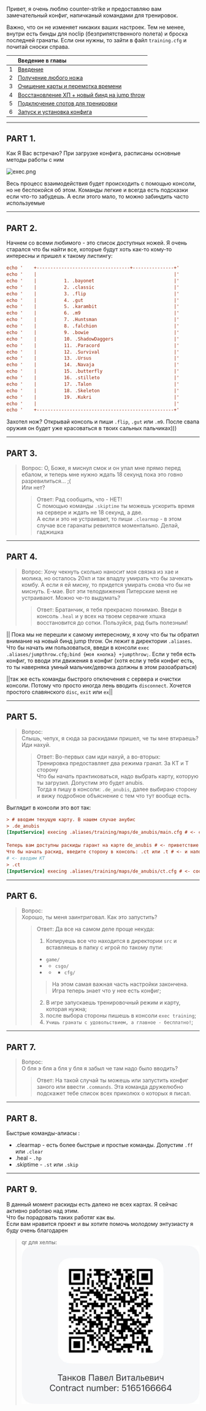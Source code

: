 Привет, я очень люблю counter-strike и предоставляю вам замечательный конфиг,
напичканый командами для тренировок.

Важно, что он не изменяет никаких ваших настроек. 
Тем не менее, внутри есть бинды для noclip (безприпятственного полета) и броска последней гранаты.
Если они нужны, то зайти в файл `training.cfg` и почитай сноски справа.

|   | Введение в главы                                        |
| :---: | :---                                                | 
| 1 | [Введение](#part-1)                                     |
| 2 | [Получение любого ножа](#part-2)                        |
| 3 | [Очищение карты и перемотка времени](#part-3)           |
| 4 | [Восстановление ХП + новый бинд на jump throw](#part-4) |
| 5 | [Подключение спотов для тренировки](#part-5)            |
| 6 | [Запуск и установка конфига](#part-6)                   |

---

## <a name="part-1">PART 1.</a> 
Как Я Вас встречаю?
При загрузке конфига, расписаны основные методы работы с ним

![exec.png](doc/exec.png)

Весь процесс взаимодействия будет происходить с помощью консоли, но не беспокойся об этом. 
Команды легкие и всегда есть подсказки если что-то забудешь. А если этого мало, то можно забиндить часто используемые

---

## <a name="part-2">PART 2.</a> 

Начнем со всеми любимого - это список доступных ножей. 
Я очень старался что бы найти все, которые будут хоть как-то кому-то интересны и пришел к такому листингу:
```cfg
echo '    +----------------------------------+---------------+'
echo '    |                                                  |'
echo '    |          1. .bayonet                             |'
echo '    |          2. .classic                             |'
echo '    |          3. .flip                                |'
echo '    |          4. .gut                                 |'
echo '    |          5. .karambit                            |'
echo '    |          6. .m9                                  |'
echo '    |          7. .Huntsman                            |'
echo '    |          8. .falchion                            |'
echo '    |          9. .bowie                               |'
echo '    |          10. .ShadowDaggers                      |'
echo '    |          11. .Paracord                           |'
echo '    |          12. .Survival                           |'
echo '    |          13. .Ursus                              |'
echo '    |          14. .Navaja                             |'
echo '    |          15. .butterfly                          |'
echo '    |          16. .stilleto                           |'
echo '    |          17. .Talon                              |'
echo '    |          18. .Skeleton                           |'
echo '    |          19. .Kukri                              |'
echo '    |                                                  |'
echo '    +--------------------------------------------------+'
```

Захотел нож? Открывай консоль и пиши `.flip`, `.gut` или `.m9`. 
После свапа оружия он будет уже красоваться в твоих сальных пальчиках)))

---

## <a name="part-3">PART 3.</a> 
> Вопрос:
> О, Боже, я миснул смок и он упал мне прямо перед ебалом, и теперь мне нужно ждать 18 секунд пока это говно разревилиться... ;(  
> Или нет?
> > Ответ: Рад сообщить, что - НЕТ!  
> > С помощью команды `.skiptime` ты можешь ускорить время на сервере и ждать не 18 секунд, а две.  
> > А если и это не устраивает, то пиши `.clearmap` - в этом случае все гаранаты ревилятся моментально. Делай, гаджишка 

---

## <a name="part-4">PART 4.</a> 
> Вопрос: 
> Хочу чекнуть сколько наносит моя связка из хае и молика, но осталось 20хп и так впадлу умирать что бы зачекать комбу. 
> А если я ей мисну, то придется умирать снова что бы не миснуть. 
> Е-мае. Вот эти телодвижения Питерские меня не устраивают. Можно че-то выдумать?
> > Ответ:
> > Братанчик, я тебя прекрасно понимаю. Введи в консоль `.heal` и у всех на твоем сервачке хпшка восстановится до сотки. 
Пользуйся, рад быть полезным!

|| Пока мы не перешли к самому интересному, я хочу что бы ты обратил внимание на новый бинд jump throw. Он лежит в директории `.aliases`. 
Что бы начать им пользоваться, введи в консоли `exec .aliases/jumpthrow.cfg;bind {моя кнопка} +jumpthrow;`. 
Если у тебя есть конфиг, то вводи эти движения в конфиг (хотя если у тебя конфиг есть, то ты наверняка умный мальчик/девочка должны в этом разоабраться)

||так же есть команды быстрого отключения с сервера и очистки консоли. Потому что просто иногда лень вводить `disconnect`. Хочется простого славянского `disc`, `exit` или `ex`||

---

## <a name="part-5">PART 5.</a> 
> Вопрос:  
> Слышь, чепух, я сюда за раскидами пришел, че ты мне втираешь? Иди нахуй.
> > Ответ:
> > Во-первых сам иди нахуй, а во-вторых:  
> > Тренировка предоставляет два режима гранат. За КТ и Т сторону  
> > Что бы начать практиковаться, надо выбрать карту, которую ты загрузил. Допустим это будет anubis.  
> > Тогда я пишу в консоли: `.de_anubis`, далее выбираю сторону и вижу подробное объяснение с тем что тут вообще есть.

Выглядит в консоли это вот так:
```cfg
> # вводим текущую карту. В нашем случае анубис
> .de_anubis
[InputService] execing .aliases/training/maps/de_anubis/main.cfg # <- сообщение о том что конфиг анубиса загружен
 
Теперь вам доступны раскиды гарант на карте de_anubis # <- приветствие вместе с загруженным конфигом 
Что бы начать раскид, введите сторону в консоль: .ct или .t # <- и напоминание о том какие команды дальше ввести
# <- вводим КТ
> .ct
[InputService] execing .aliases/training/maps/de_anubis/ct.cfg # <- сообщение о том что раскид за КТ доступен
```

---

## <a name="part-6">PART 6.</a> 
> Вопрос:  
> Хорошо, ты меня заинтриговал. Как это запустить?
> > Ответ: Да все на самом деле проще некуда:
> > 1. Копируешь все что находится в директории `src` и вставляешь в папку с игрой по такому пути:  
> > - `game/`
> > - - `csgo/`
> > - - - `cfg/`  
> > > На этом самая важная часть настройки закончена. Игра теперь знает что у нее есть конфиг;  
> > 2. В игре запускаешь тренировочный режим и карту, которая нужна;
> > 3. после выбора стороны пишешь в консоли `exec training`;  
> > 4. `Учишь гранаты с удовольствием, а главное - бесплатно!`;

---

## <a name="part-7">PART 7.</a> 
> Вопрос:  
> О бля э бля а бля у бля я забыл че там надо было вводить? 
> > Ответ: На такой случай ты можешь или запустить конфиг заного или ввести `.commands`. 
Эта команда дружелюбно подскажет тебе список всех приколюх о которых я писал.

---

## <a name="part-8">PART 8.</a> 
Быстрые команды-алиасы :
- .clearmap - есть более быстрые и простые команды. Допустим `.ff` или `.clear` 
- .heal - `.hp`
- .skiptime - `.st` или `.skip`

---

## <a name="part-9">PART 9.</a> 
В данный момент раскиды есть далеко не всех картах. Я сейчас активно работаю над этим.  
Что бы порадовать таких работяг как вы.  
Если вам нравится проект и вы хотите помочь молодому энтузиасту я буду очень благодарен  
> qr для хелпы: 
![qr-transfer.jpg](doc/qr-transfer.jpg)



